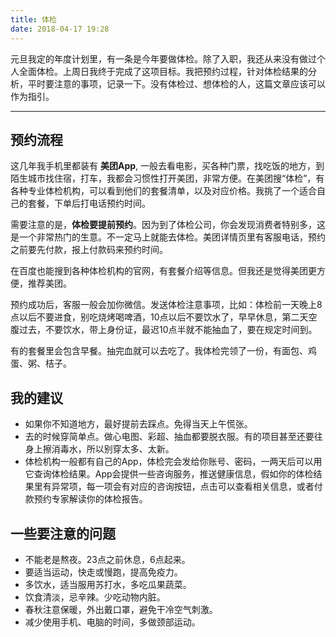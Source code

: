```yaml
---
title: 体检
date: 2018-04-17 19:28
---
```


元旦我定的年度计划里，有一条是今年要做体检。除了入职，我还从来没有做过个人全面体检。上周日我终于完成了这项目标。我把预约过程，针对体检结果的分析，平时要注意的事项，记录一下。没有体检过、想体检的人，这篇文章应该可以作为指引。
<!--more-->

---

## 预约流程

这几年我手机里都装有 **美团App**, 一般去看电影，买各种门票，找吃饭的地方，到陌生城市找住宿，打车，我都会习惯性打开美团，非常方便。在美团搜“体检”，有各种专业体检机构，可以看到他们的套餐清单，以及对应价格。我挑了一个适合自己的套餐，下单后打电话预约时间。

需要注意的是，**体检要提前预约**。因为到了体检公司，你会发现消费者特别多，这是一个非常热门的生意。不一定马上就能去体检。美团详情页里有客服电话，预约之前要先付款，报上付款码来预约时间。

在百度也能搜到各种体检机构的官网，有套餐介绍等信息。但我还是觉得美团更方便，推荐美团。

预约成功后，客服一般会加你微信。发送体检注意事项，比如：体检前一天晚上8点以后不要进食，别吃烧烤喝啤酒，10点以后不要饮水了，早早休息，第二天空腹过去，不要饮水，带上身份证，最迟10点半就不能抽血了，要在规定时间到。

有的套餐里会包含早餐。抽完血就可以去吃了。我体检完领了一份，有面包、鸡蛋、粥、桔子。

## 我的建议

- 如果你不知道地方，最好提前去踩点。免得当天上午慌张。
- 去的时候穿简单点。做心电图、彩超、抽血都要脱衣服。有的项目甚至还要往身上擦消毒水，所以别穿太多、太新。
- 体检机构一般都有自己的App，体检完会发给你账号、密码，一两天后可以用它查询体检结果。App会提供一些咨询服务，推送健康信息，假如你的体检结果里有异常项，每一项会有对应的咨询按钮，点击可以查看相关信息，或者付款预约专家解读你的体检报告。

## 一些要注意的问题

- 不能老是熬夜。23点之前休息，6点起来。
- 要适当运动，快走或慢跑，提高免疫力。
- 多饮水，适当服用苏打水，多吃瓜果蔬菜。
- 饮食清淡，忌辛辣。少吃动物内脏。
- 春秋注意保暖，外出戴口罩，避免干冷空气刺激。
- 减少使用手机、电脑的时间，多做颈部运动。